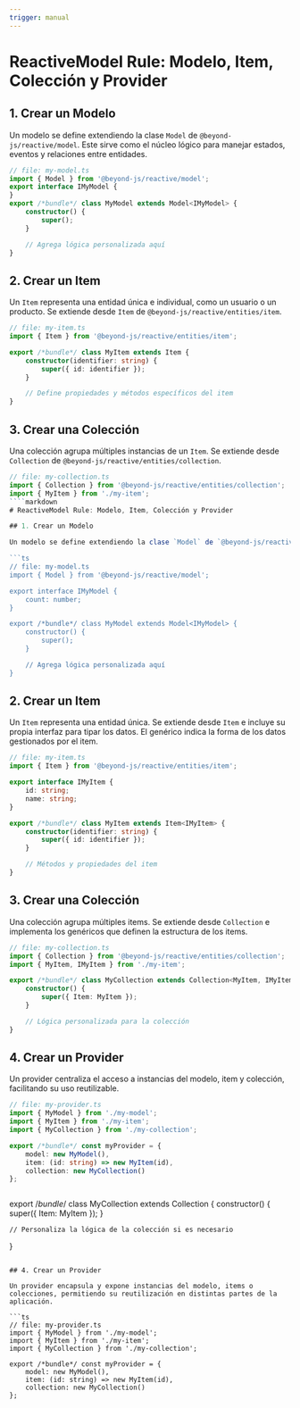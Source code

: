 ```yaml
---
trigger: manual
---
```



# ReactiveModel Rule: Modelo, Item, Colección y Provider

## 1. Crear un Modelo

Un modelo se define extendiendo la clase `Model` de `@beyond-js/reactive/model`. Este sirve como el núcleo lógico para manejar estados, eventos y relaciones entre entidades.

```ts
// file: my-model.ts
import { Model } from '@beyond-js/reactive/model';
export interface IMyModel {
}
export /*bundle*/ class MyModel extends Model<IMyModel> {
    constructor() {
        super();
    }

    // Agrega lógica personalizada aquí
}
````

## 2. Crear un Item

Un `Item` representa una entidad única e individual, como un usuario o un producto. Se extiende desde `Item` de `@beyond-js/reactive/entities/item`.

```ts
// file: my-item.ts
import { Item } from '@beyond-js/reactive/entities/item';

export /*bundle*/ class MyItem extends Item {
    constructor(identifier: string) {
        super({ id: identifier });
    }

    // Define propiedades y métodos específicos del item
}
```

## 3. Crear una Colección

Una colección agrupa múltiples instancias de un `Item`. Se extiende desde `Collection` de `@beyond-js/reactive/entities/collection`.

```ts
// file: my-collection.ts
import { Collection } from '@beyond-js/reactive/entities/collection';
import { MyItem } from './my-item';
````markdown
# ReactiveModel Rule: Modelo, Item, Colección y Provider

## 1. Crear un Modelo

Un modelo se define extendiendo la clase `Model` de `@beyond-js/reactive/model`, usando una interfaz para definir su estructura interna. El tipo genérico asegura el tipado del estado expuesto.

```ts
// file: my-model.ts
import { Model } from '@beyond-js/reactive/model';

export interface IMyModel {
    count: number;
}

export /*bundle*/ class MyModel extends Model<IMyModel> {
    constructor() {
        super();
    }

    // Agrega lógica personalizada aquí
}
````

## 2. Crear un Item

Un `Item` representa una entidad única. Se extiende desde `Item` e incluye su propia interfaz para tipar los datos. El genérico indica la forma de los datos gestionados por el item.

```ts
// file: my-item.ts
import { Item } from '@beyond-js/reactive/entities/item';

export interface IMyItem {
    id: string;
    name: string;
}

export /*bundle*/ class MyItem extends Item<IMyItem> {
    constructor(identifier: string) {
        super({ id: identifier });
    }

    // Métodos y propiedades del item
}
```

## 3. Crear una Colección

Una colección agrupa múltiples items. Se extiende desde `Collection` e implementa los genéricos que definen la estructura de los items.

```ts
// file: my-collection.ts
import { Collection } from '@beyond-js/reactive/entities/collection';
import { MyItem, IMyItem } from './my-item';

export /*bundle*/ class MyCollection extends Collection<MyItem, IMyItem> {
    constructor() {
        super({ Item: MyItem });
    }

    // Lógica personalizada para la colección
}
```

## 4. Crear un Provider

Un provider centraliza el acceso a instancias del modelo, item y colección, facilitando su uso reutilizable.

```ts
// file: my-provider.ts
import { MyModel } from './my-model';
import { MyItem } from './my-item';
import { MyCollection } from './my-collection';

export /*bundle*/ const myProvider = {
    model: new MyModel(),
    item: (id: string) => new MyItem(id),
    collection: new MyCollection()
};
```

```
```

export /*bundle*/ class MyCollection extends Collection {
    constructor() {
        super({ Item: MyItem });
    }

    // Personaliza la lógica de la colección si es necesario
}
```

## 4. Crear un Provider

Un provider encapsula y expone instancias del modelo, items o colecciones, permitiendo su reutilización en distintas partes de la aplicación.

```ts
// file: my-provider.ts
import { MyModel } from './my-model';
import { MyItem } from './my-item';
import { MyCollection } from './my-collection';

export /*bundle*/ const myProvider = {
    model: new MyModel(),
    item: (id: string) => new MyItem(id),
    collection: new MyCollection()
};
```


